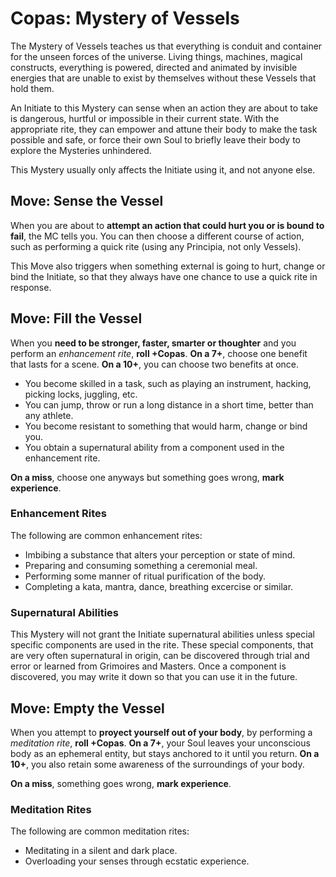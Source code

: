 # Copas: Mystery of Vessels

The Mystery of Vessels teaches us that everything is conduit and container for the unseen forces of the universe. 
Living things, machines, magical constructs, everything is powered, directed and animated by invisible energies that are unable to exist by themselves without these Vessels that hold them.

An Initiate to this Mystery can sense when an action they are about to take is dangerous, hurtful or impossible in their current state. With the appropriate rite, they can empower and attune their body to make the task possible and safe, or force their own Soul to briefly leave their body to explore the Mysteries unhindered.

This Mystery usually only affects the Initiate using it, and not anyone else. 


## Move: Sense the Vessel

When you are about to __attempt an action that could hurt you or is bound to fail__, the MC tells you. 
You can then choose a different course of action, such as performing a quick rite (using any Principia, not only Vessels). 

This Move also triggers when something external is going to hurt, change or bind the Initiate, so that they always have one chance to use a quick rite in response. 


## Move: Fill the Vessel

When you __need to be stronger, faster, smarter or thoughter__ and you perform an _enhancement rite_, __roll +Copas__.
__On a 7+__, choose one benefit that lasts for a scene.
__On a 10+__, you can choose two benefits at once. 

* You become skilled in a task, such as playing an instrument, hacking, picking locks, juggling, etc.
* You can jump, throw or run a long distance in a short time, better than any athlete.
* You become resistant to something that would harm, change or bind you.
* You obtain a supernatural ability from a component used in the enhancement rite.

__On a miss__, choose one anyways but something goes wrong, __mark experience__.

### Enhancement Rites

The following are common enhancement rites:

* Imbibing a substance that alters your perception or state of mind.
* Preparing and consuming something a ceremonial meal. 
* Performing some manner of ritual purification of the body.
* Completing a kata, mantra, dance, breathing excercise or similar.


### Supernatural Abilities

This Mystery will not grant the Initiate supernatural abilities unless special specific components are used in the rite. 
These special components, that are very often supernatural in origin, can be discovered through trial and error or learned from Grimoires and Masters. 
Once a component is discovered, you may write it down so that you can use it in the future.


## Move: Empty the Vessel

When you attempt to __proyect yourself out of your body__, by performing a _meditation rite_, __roll +Copas__. 
__On a 7+__, your Soul leaves your unconscious body as an ephemeral entity, but stays anchored to it until you return. 
__On a 10+__, you also retain some awareness of the surroundings of your body.

__On a miss__, something goes wrong, __mark experience__.

### Meditation Rites

The following are common meditation rites:

* Meditating in a silent and dark place. 
* Overloading your senses through ecstatic experience.



